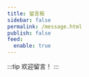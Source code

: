```yaml
---
title: 留言板
sidebar: false
permalink: /message.html
publish: false
feed:
  enable: true
---
```

:::tip
欢迎留言！
:::

